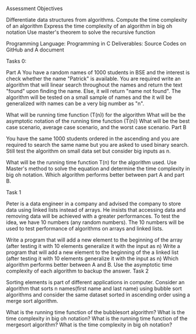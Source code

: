 Assessment Objectives

Differentiate data structures from algorithms.
Compute the time complexity of an algorithm
Express the time complexity of an algorithm in big oh notation
Use master's theorem to solve the recursive function

Programming Language: Programming in C
Deliverables: Source Codes on GitHub and A document 

 

Tasks 0:

Part A
You have a random names of 1000 students in BSE and the interest is check whether the name "Patrick" is available. You are required write an algorithm that will linear search throughout the names and return the text "found" upon finding the name. Else, it will return "name not found". The algorithm will be tested on a small sample of names and the it will be generalized with names can be a very big number as "n".

What will be running time function (T(n)) for the algorithm
What will be the asymptotic notation of the running time function (T(n))
What will be the best case scenario, average case scenario, and the worst case scenario.
Part B

You have the same 1000 students ordered in the ascending and you are required to search the same name but you are asked to used binary search. Still test the algorithm on small data set but consider big inputs as n.

What will be the running time function T(n) for the algorithm used.
Use Master's method to solve the equation and determine the time complexity in big oh notation.
Which algorithm performs better between part A and part B.
 

Task 1

Peter is a data engineer in a company and advised the company to store data using linked lists instead of arrays. He insists that accessing data and removing data will be achieved with a greater performances. To test the idea, we have 10 numbers (any random numbers). The 10 numbers will be used to test performance of algorithms on arrays and linked lists.

Write a program that will add a new element to the beginning of the array (after testing it with 10 elements generalize it with the input as n)
Write a program that will add a new element to the beginning of the a linked list (after testing it with 10 elements generalize it with the input as n)
Which algorithm performs better between A and B. Use the asymptotic time complexity of each algorithm to backup the answer.
Task 2

Sorting elements is part of different applications in computer. Consider an algorithm that sorts n names(first name and last name) using bubble sort algorithms and consider the same dataset sorted in ascending order using a merge sort algorithm.

What is the running time function of the bubblesort algorithm? What is the time complexity in big oh notation?
What is the running time function of the mergesort algorithm? What is the time complexity in big oh notation?

